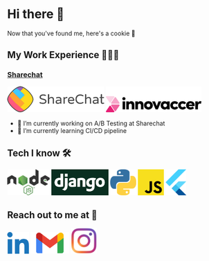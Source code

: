 # Hi there 👋

Now that you've found me, here's a cookie 🍪


## My Work Experience 👨🏻‍💻

### <a href="sharechat.com"> Sharechat </a>
[<img src="https://github.com/Kushagrasri/Kushagrasri/blob/main/sharechat.png" height=60>](https://www.linkedin.com/)
[<img src="https://github.com/Kushagrasri/Kushagrasri/blob/main/innovaccer.svg" height=60>](https://www.linkedin.com/)

- 🔭 I’m currently working on A/B Testing at Sharechat
- 🌱 I’m currently learning CI/CD pipeline

## Tech I know 🛠
[<img src="https://github.com/Kushagrasri/Kushagrasri/blob/main/nodejs1.png" height=60>](https://www.linkedin.com/)       [<img src="https://github.com/Kushagrasri/Kushagrasri/blob/main/django.png" height=60>](https://www.linkedin.com/)       [<img src="https://github.com/Kushagrasri/Kushagrasri/blob/main/python2.png" height=60>](https://www.linkedin.com/)       [<img src="https://github.com/Kushagrasri/Kushagrasri/blob/main/javascript1.png" height=60>](https://www.linkedin.com/)       [<img src="https://github.com/Kushagrasri/Kushagrasri/blob/main/flutter.svg" height=60>](https://www.linkedin.com/)

## Reach out to me at 💬
[<img src="https://github.com/Kushagrasri/Kushagrasri/blob/main/linkedin.png" height=50>](https://www.linkedin.com/in/kushagrasri)    [<img src="https://github.com/Kushagrasri/Kushagrasri/blob/main/gmail.png" height=50>](mailto:kushwork1@gmail.com)  [<img src="https://github.com/Kushagrasri/Kushagrasri/blob/main/instagram.png" height=60>](https://www.instagram.com/kushagrasri/)
